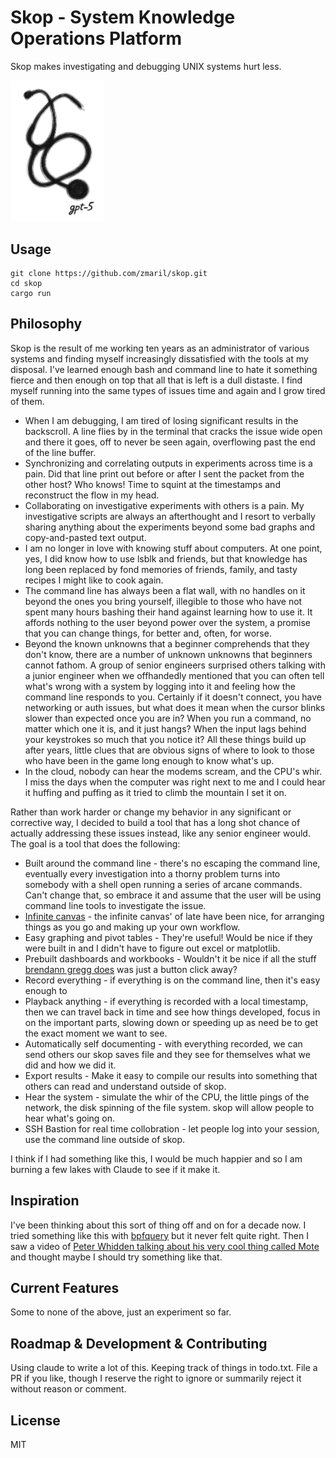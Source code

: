 # Skop - System Knowledge Operations Platform

Skop makes investigating and debugging UNIX systems hurt less. 

<img src="./skop.png" alt="skop" width="150" />

## Usage
```
git clone https://github.com/zmaril/skop.git
cd skop
cargo run
```

## Philosophy 

Skop is the result of me working ten years as an administrator of various systems and finding myself increasingly dissatisfied with the tools at my disposal. I've learned enough bash and command line to hate it something fierce and then enough on top that all that is left is a dull distaste. I find myself running into the same types of issues time and again and I grow tired of them. 

* When I am debugging, I am tired of losing significant results in the backscroll. A line flies by in the terminal that cracks the issue wide open and there it goes, off to never be seen again, overflowing past the end of the line buffer. 
* Synchronizing and correlating outputs in experiments across time is a pain. Did that line print out before or after I sent the packet from the other host? Who knows! Time to squint at the timestamps and reconstruct the flow in my head.   
* Collaborating on investigative experiments with others is a pain. My investigative scripts are always an afterthought and I resort to verbally sharing anything about the experiments beyond some bad graphs and copy-and-pasted text output. 
* I am no longer in love with knowing stuff about computers. At one point, yes, I did know how to use lsblk and friends, but that knowledge has long been replaced by fond memories of friends, family, and tasty recipes I might like to cook again. 
* The command line has always been a flat wall, with no handles on it beyond the ones you bring yourself, illegible to those who have not spent many hours bashing their hand against learning how to use it. It affords nothing to the user beyond power over the system, a promise that you can change things, for better and, often, for worse. 
* Beyond the known unknowns that a beginner comprehends that they don't know, there are a number of unknown unknowns that beginners cannot fathom. A group of senior engineers surprised others talking with a junior engineer when we offhandedly mentioned that you can often tell what's wrong with a system by logging into it and feeling how the command line responds to you. Certainly if it doesn't connect, you have networking or auth issues, but what does it mean when the cursor blinks slower than expected once you are in? When you run a command, no matter which one it is, and it just hangs? When the input lags behind your keystrokes so much that you notice it? All these things build up after years, little clues that are obvious signs of where to look to those who have been in the game long enough to know what's up. 
* In the cloud, nobody can hear the modems scream, and the CPU's whir. I miss the days when the computer was right next to me and I could hear it huffing and puffing as it tried to climb the mountain I set it on. 

Rather than work harder or change my behavior in any significant or corrective way, I decided to build a tool that has a long shot chance of actually addressing these issues instead, like any senior engineer would. The goal is a tool that does the following: 

* Built around the command line - there's no escaping the command line, eventually every investigation into a thorny problem turns into somebody with a shell open running a series of arcane commands. Can't change that, so embrace it and assume that the user will be using command line tools to investigate the issue. 
* [Infinite canvas](https://jsoncanvas.org/) - the infinite canvas' of late have been nice, for arranging things as you go and making up your own workflow.
* Easy graphing and pivot tables - They're useful! Would be nice if they were built in and I didn't have to figure out excel or matplotlib.
* Prebuilt dashboards and workbooks - Wouldn't it be nice if all the stuff [brendann gregg does](https://www.brendangregg.com) was just a button click away? 
* Record everything - if everything is on the command line, then it's easy enough to 
* Playback anything - if everything is recorded with a local timestamp, then we can travel back in time and see how things developed, focus in on the important parts, slowing down or speeding up as need be to get the exact moment we want to see. 
* Automatically self documenting - with everything recorded, we can send others our skop saves file and they see for themselves what we did and how we did it. 
* Export results - Make it easy to compile our results into something that others can read and understand outside of skop. 
* Hear the system - simulate the whir of the CPU, the little pings of the network, the disk spinning of the file system. skop will allow people to hear what's going on. 
* SSH Bastion for real time collobration - let people log into your session, use the command line outside of skop. 

I think if I had something like this, I would be much happier and so I am burning a few lakes with Claude to see if it make it. 


## Inspiration 

I've been thinking about this sort of thing off and on for a decade now. I tried something like this with [bpfquery](https://github.com/zmaril/bpfquery) but it never felt quite right. Then I saw a video of [Peter Whidden talking about his very cool thing called Mote](https://www.youtube.com/watch?v=Hju0H3NHxVI) and thought maybe I should try something like that. 

## Current Features

Some to none of the above, just an experiment so far. 

## Roadmap & Development & Contributing

Using claude to write a lot of this. Keeping track of things in todo.txt.  File a PR if you like, though I reserve the right to ignore or summarily reject it without reason or comment.

## License

MIT